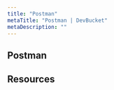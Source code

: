 ```yaml
---
title: "Postman"
metaTitle: "Postman | DevBucket"
metaDescription: ""
---
```


## Postman

## Resources
